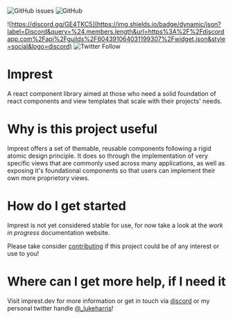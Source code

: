 ![GitHub issues](https://img.shields.io/github/issues/luk707/imprest)
![GitHub](https://img.shields.io/github/license/luk707/imprest)

![https://discord.gg/GE4TKC5](https://img.shields.io/badge/dynamic/json?label=Discord&query=%24.members.length&url=https%3A%2F%2Fdiscordapp.com%2Fapi%2Fguilds%2F604391064031199307%2Fwidget.json&style=social&logo=discord)
![Twitter Follow](https://img.shields.io/twitter/follow/_lukeharris?style=social)

# Imprest

A react component library aimed at those who need a solid foundation of react components and view templates that scale with their projects' needs.

# Why is this project useful

Imprest offers a set of themable, reusable components following a rigid atomic design principle. It does so through the implementation of very specific views that are commonly used across many applications, as well as exposing it's foundational components so that users can implement their own more proprietory views.

# How do I get started

Imprest is not yet considered stable for use, for now take a look at the _work in progress_ documentation website.

Please take consider [contributing](CONTRIBUTING.md) if this project could be of any interest or use to you!

# Where can I get more help, if I need it

Visit imprest.dev for more information or get in touch via [discord](https://discord.gg/GE4TKC5) or my personal twitter handle [@\_lukeharris](https://twitter.com/_lukeharris)!
